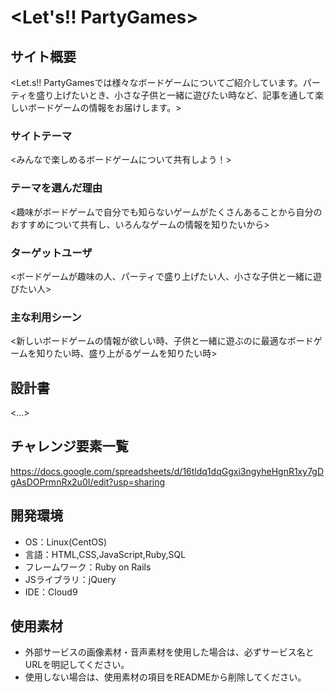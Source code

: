 # <Let's!! PartyGames>

## サイト概要
<Let.s!! PartyGamesでは様々なボードゲームについてご紹介しています。パーティを盛り上げたいとき、小さな子供と一緒に遊びたい時など、記事を通して楽しいボードゲームの情報をお届けします。>

### サイトテーマ
<みんなで楽しめるボードゲームについて共有しよう！>

### テーマを選んだ理由
<趣味がボードゲームで自分でも知らないゲームがたくさんあることから自分のおすすめについて共有し、いろんなゲームの情報を知りたいから>

### ターゲットユーザ
<ボードゲームが趣味の人、パーティで盛り上げたい人、小さな子供と一緒に遊びたい人>

### 主な利用シーン
<新しいボードゲームの情報が欲しい時、子供と一緒に遊ぶのに最適なボードゲームを知りたい時、盛り上がるゲームを知りたい時>

## 設計書
<...>

## チャレンジ要素一覧
<https://docs.google.com/spreadsheets/d/16tldq1dqGgxi3ngyheHgnR1xy7gDgAsDOPrmnRx2u0I/edit?usp=sharing>

## 開発環境
- OS：Linux(CentOS)
- 言語：HTML,CSS,JavaScript,Ruby,SQL
- フレームワーク：Ruby on Rails
- JSライブラリ：jQuery
- IDE：Cloud9

## 使用素材
- 外部サービスの画像素材・音声素材を使用した場合は、必ずサービス名とURLを明記してください。
- 使用しない場合は、使用素材の項目をREADMEから削除してください。
